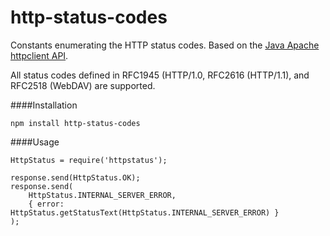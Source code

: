 http-status-codes
=================

Constants enumerating the HTTP status codes. Based on the [Java Apache httpclient API](http://hc.apache.org/httpclient-3.x/apidocs/org/apache/commons/httpclient/HttpStatus.html).



All status codes defined in RFC1945 (HTTP/1.0, RFC2616 (HTTP/1.1), and RFC2518 (WebDAV) are supported.

####Installation

	npm install http-status-codes
	
####Usage

	HttpStatus = require('httpstatus');

	response.send(HttpStatus.OK);
	response.send(
		HttpStatus.INTERNAL_SERVER_ERROR, 
		{ error: HttpStatus.getStatusText(HttpStatus.INTERNAL_SERVER_ERROR) }
	);
